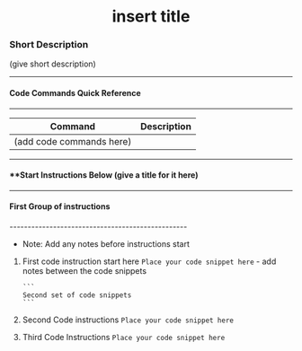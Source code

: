 <center>
<h1>insert title</h1>
</center>

### Short Description
(give short description)

---
#### Code Commands Quick Reference
---

| Command               | Description |
| --------------------- | ----------- |
|(add code commands here)||


---
#### **Start Instructions Below (give a title for it here)
---

#### First Group of instructions
_-------------------------------------------------_

-  Note: Add any notes before instructions start

1)  First code instruction start here
		```
		Place your code snippet here
		```
		-  add notes between the code snippets

		```
		Second set of code snippets
		```

2)  Second Code instructions
		```
		Place your code snippet here
		```


 3) Third Code Instructions
		```
        Place your code snippet here
		```
